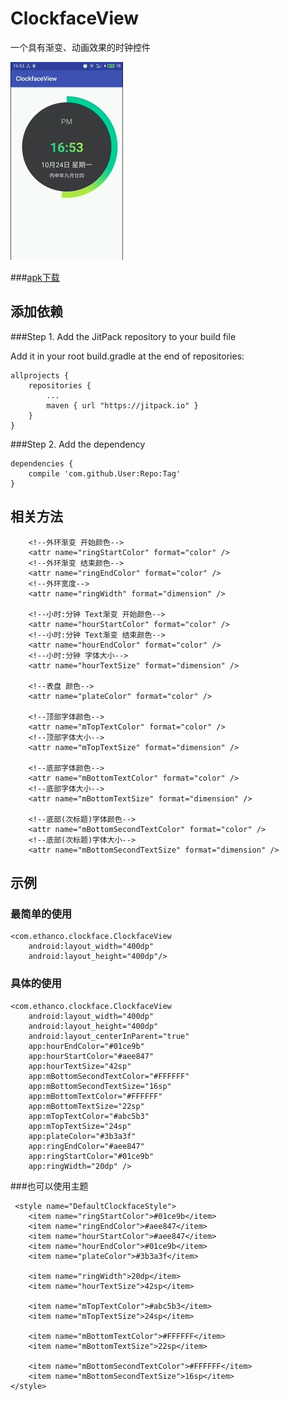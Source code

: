 # ClockfaceView #
一个具有渐变、动画效果的时钟控件  

![ClockfaceView](/ClockfaceView.gif)  

###[apk下载](/ClockfaceView.apk)

## 添加依赖 ##

###Step 1. Add the JitPack repository to your build file  

Add it in your root build.gradle at the end of repositories:  

	allprojects {
		repositories {
			...
			maven { url "https://jitpack.io" }
		}
	}  

###Step 2. Add the dependency  

	dependencies {
		compile 'com.github.User:Repo:Tag'
	}  

## 相关方法 ##

 		<!--外环渐变 开始颜色-->
        <attr name="ringStartColor" format="color" />
        <!--外环渐变 结束颜色-->
        <attr name="ringEndColor" format="color" />
        <!--外环宽度-->
        <attr name="ringWidth" format="dimension" />

        <!--小时:分钟 Text渐变 开始颜色-->
        <attr name="hourStartColor" format="color" />
        <!--小时:分钟 Text渐变 结束颜色-->
        <attr name="hourEndColor" format="color" />
        <!--小时:分钟 字体大小-->
        <attr name="hourTextSize" format="dimension" />

        <!--表盘 颜色-->
        <attr name="plateColor" format="color" />

        <!--顶部字体颜色-->
        <attr name="mTopTextColor" format="color" />
        <!--顶部字体大小-->
        <attr name="mTopTextSize" format="dimension" />

        <!--底部字体颜色-->
        <attr name="mBottomTextColor" format="color" />
        <!--底部字体大小-->
        <attr name="mBottomTextSize" format="dimension" />

        <!--底部(次标题)字体颜色-->
        <attr name="mBottomSecondTextColor" format="color" />
        <!--底部(次标题)字体大小-->
        <attr name="mBottomSecondTextSize" format="dimension" />  

## 示例 ##

### 最简单的使用 ###
	<com.ethanco.clockface.ClockfaceView
        android:layout_width="400dp"
        android:layout_height="400dp"/>  

### 具体的使用 ###

	<com.ethanco.clockface.ClockfaceView
        android:layout_width="400dp"
        android:layout_height="400dp"
        android:layout_centerInParent="true"
        app:hourEndColor="#01ce9b"
        app:hourStartColor="#aee847"
        app:hourTextSize="42sp"
        app:mBottomSecondTextColor="#FFFFFF"
        app:mBottomSecondTextSize="16sp"
        app:mBottomTextColor="#FFFFFF"
        app:mBottomTextSize="22sp"
        app:mTopTextColor="#abc5b3"
        app:mTopTextSize="24sp"
        app:plateColor="#3b3a3f"
        app:ringEndColor="#aee847"
        app:ringStartColor="#01ce9b"
        app:ringWidth="20dp" />  

###也可以使用主题  

	 <style name="DefaultClockfaceStyle">
	    <item name="ringStartColor">#01ce9b</item>
	    <item name="ringEndColor">#aee847</item>
	    <item name="hourStartColor">#aee847</item>
	    <item name="hourEndColor">#01ce9b</item>
	    <item name="plateColor">#3b3a3f</item>
	
	    <item name="ringWidth">20dp</item>
	    <item name="hourTextSize">42sp</item>
	
	    <item name="mTopTextColor">#abc5b3</item>
	    <item name="mTopTextSize">24sp</item>
	
	    <item name="mBottomTextColor">#FFFFFF</item>
	    <item name="mBottomTextSize">22sp</item>
	
	    <item name="mBottomSecondTextColor">#FFFFFF</item>
	    <item name="mBottomSecondTextSize">16sp</item>
    </style>  